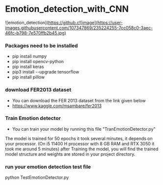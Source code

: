 # Emotion_detection_with_CNN

![emotion_detection](https://github.c![image](https://user-images.githubusercontent.com/107347869/235224255-7cc058c0-3aec-46fc-b798-7e570ffb2b45.jpg)

### Packages need to be installed
- pip install numpy
- pip install opencv-python
- pip install keras
- pip3 install --upgrade tensorflow
- pip install pillow

### download FER2013 dataset
- You can download the FER 2013 dataset from the link given below 
- https://www.kaggle.com/msambare/fer2013

### Train Emotion detector
- You can train your model by running this file "TranEmotionDetector.py"

The model is trained for 50 epochs it took several minutes, it depends on your processor. (On i5 11400 H processor with 8 GB RAM and RTX 3050 it took me around 5 minutes) after Training the model, you will find the trained model structure and weights are stored in your project directory.

### run your emotion detection test file
python TestEmotionDetector.py

